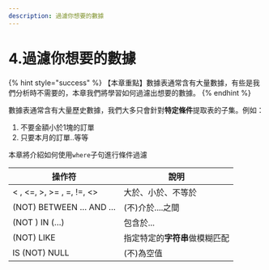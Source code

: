 ```yaml
---
description: 過濾你想要的數據
---
```


# 4.過濾你想要的數據

{% hint style="success" %}
【本章重點】數據表通常含有大量數據，有些是我們分析時不需要的，本章我們將學習如何過濾出想要的數據。
{% endhint %}

數據表通常含有大量歷史數據，我們大多只會針對**特定條件**提取表的子集。例如：

1. 不要金額小於1塊的訂單
2. 只要本月的訂單..等等

本章將介紹如何使用`where`子句進行條件過濾



| 操作符                       | 說明                |
| ------------------------- | ----------------- |
| < , <=, >, >= , =, !=, <> | 大於、小於、不等於         |
| (NOT) BETWEEN … AND …     | (不)介於....之間       |
| (NOT ) IN (…)             | 包含於...            |
| (NOT) LIKE                | 指定特定的**字符串**做模糊匹配 |
| IS (NOT) NULL             | (不)為空值            |



